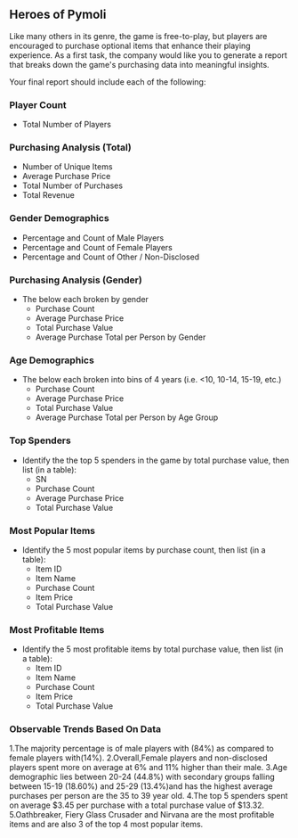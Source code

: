 
## Heroes of Pymoli

Like many others in its genre, the game is free-to-play, but players are encouraged to purchase optional items that enhance their playing experience. As a first task, the company would like you to generate a report that breaks down the game's purchasing data into meaningful insights.

Your final report should include each of the following:

### Player Count

* Total Number of Players

### Purchasing Analysis (Total)

* Number of Unique Items
* Average Purchase Price
* Total Number of Purchases
* Total Revenue

### Gender Demographics

* Percentage and Count of Male Players
* Percentage and Count of Female Players
* Percentage and Count of Other / Non-Disclosed

### Purchasing Analysis (Gender)

* The below each broken by gender
  * Purchase Count
  * Average Purchase Price
  * Total Purchase Value
  * Average Purchase Total per Person by Gender

### Age Demographics

* The below each broken into bins of 4 years (i.e. &lt;10, 10-14, 15-19, etc.)
  * Purchase Count
  * Average Purchase Price
  * Total Purchase Value
  * Average Purchase Total per Person by Age Group

### Top Spenders

* Identify the the top 5 spenders in the game by total purchase value, then list (in a table):
  * SN
  * Purchase Count
  * Average Purchase Price
  * Total Purchase Value

### Most Popular Items

* Identify the 5 most popular items by purchase count, then list (in a table):
  * Item ID
  * Item Name
  * Purchase Count
  * Item Price
  * Total Purchase Value

### Most Profitable Items

* Identify the 5 most profitable items by total purchase value, then list (in a table):
  * Item ID
  * Item Name
  * Purchase Count
  * Item Price
  * Total Purchase Value



### Observable Trends Based On Data

1.The majority percentage is of male players with (84%) as compared to female players with(14%). 
2.Overall,Female players and non-disclosed players spent more on average at 6% and 11% higher than their male. 
3.Age demographic lies between 20-24 (44.8%) with secondary groups falling between 15-19 (18.60%) and 25-29 (13.4%)and has the highest average purchases per person are the 35 to 39 year old. 
4.The top 5 spenders spent on average $3.45 per purchase with a total purchase value of $13.32. 5.Oathbreaker, Fiery Glass Crusader and Nirvana are the most profitable items and are also 3 of the top 4 most popular items.
 
 
